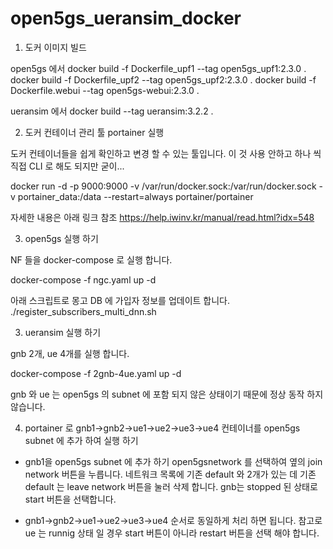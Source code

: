 # open5gs_ueransim_docker

1. 도커 이미지 빌드

open5gs 에서 
docker build -f Dockerfile_upf1 --tag open5gs_upf1:2.3.0 .
docker build -f Dockerfile_upf2 --tag open5gs_upf2:2.3.0 .
docker build -f Dockerfile.webui --tag open5gs-webui:2.3.0 .

ueransim 에서
docker build --tag ueransim:3.2.2 .


2. 도커 컨테이너 관리 툴 portainer 실행

도커 컨테이너들을 쉽게 확인하고 변경 할 수 있는 툴입니다.
이 것 사용 안하고 하나 씩 직접 CLI 로 해도 되지만 굳이...

docker run -d -p 9000:9000 -v /var/run/docker.sock:/var/run/docker.sock -v portainer_data:/data --restart=always portainer/portainer

자세한 내용은 아래 링크 참조
https://help.iwinv.kr/manual/read.html?idx=548


3. open5gs 실행 하기

NF 들을 docker-compose 로 실행 합니다.

docker-compose -f ngc.yaml up -d

아래 스크립트로 몽고 DB 에 가입자 정보를 업데이트 합니다.
./register_subscribers_multi_dnn.sh


3. ueransim 실행 하기

gnb 2개, ue 4개를 실행 합니다.

docker-compose -f 2gnb-4ue.yaml up -d

gnb 와 ue 는 open5gs 의 subnet 에 포함 되지 않은 상태이기 때문에 정상 동작 하지 않습니다.


4. portainer 로 gnb1->gnb2->ue1->ue2->ue3->ue4 컨테이너를 open5gs subnet 에 추가 하여 실행 하기

 - gnb1을 open5gs subnet 에 추가 하기 
   open5gsnetwork 를 선택하여 옆의 join network 버튼을 누릅니다.
    네트워크 목록에 기존 default 와 2개가 있는 데 기존 default 는 leave network 버튼을 눌러 삭제 합니다.
   gnb는 stopped 된 상태로 start 버튼을 선택합니다.
   
 - gnb1->gnb2->ue1->ue2->ue3->ue4 순서로 동일하게 처리 하면 됩니다.
    참고로 ue 는 runnig 상태 일 경우 start 버튼이 아니라 restart 버튼을 선택 해야 합니다.


